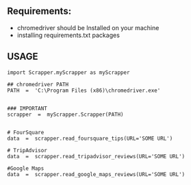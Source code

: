 ## Requirements:

- chromedriver should be Installed on your machine
- installing requirements.txt packages

## USAGE

```
import Scrapper.myScrapper as myScrapper

## chromedriver PATH
PATH  =  'C:\Program Files (x86)\chromedriver.exe'


### IMPORTANT
scrapper  =  myScrapper.Scrapper(PATH)


# FourSquare
data  =  scrapper.read_foursquare_tips(URL='SOME URL')

# TripAdvisor
data  =  scrapper.read_tripadvisor_reviews(URL='SOME URL')

#Google Maps
data  =  scrapper.read_google_maps_reviews(URL='SOME URL')
```
